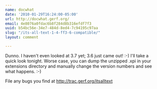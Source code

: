 ```yaml
---
name: docwhat
date: '2010-01-29T16:24:00-05:00'
url: http://docwhat.gerf.org/
email: 4e8076a0fdac6b8f284d8b316efdf7f3
uuid: b54bc56e-34e7-484d-8ed4-7c94195c97aa
slug: "/its-all-text-1-4-ff3-6-compatible/"
layout: comment

---
```


Dunno.  I haven't even looked at 3.7 yet; 3.6 just came out! :-)  I'll take a quick look tonight.  Worse case, you can dump the unzipped .xpi in your extensions directory and manually change the version numbers and see what happens. :-)

File any bugs you find at http://trac.gerf.org/itsalltext
